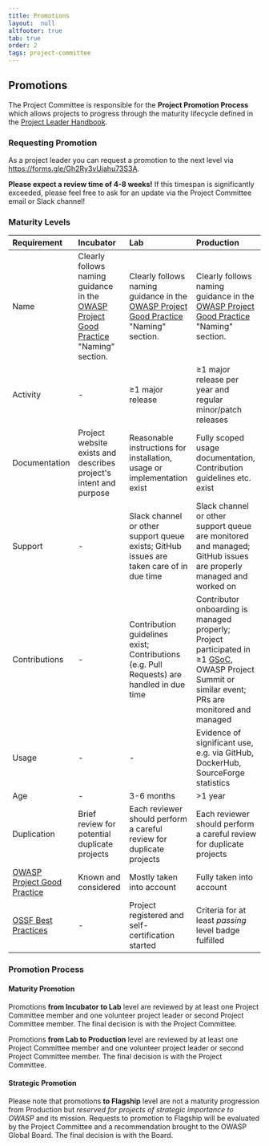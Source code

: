 ```yaml
---
title: Promotions
layout:  null
altfooter: true
tab: true
order: 2
tags: project-committee
---
```


## Promotions

The Project Committee is responsible for the **Project Promotion
Process** which allows projects to progress through the maturity
lifecycle defined in the
[Project Leader Handbook](https://owasp.org/www-pdf-archive/PROJECT_LEADER-HANDBOOK_2014.pdf).

<p>
    <span class="fa-stack fa-2x">
        <i class="fas fa-circle fa-stack-2x" style="color:#53AAE5"></i>
        <i class="fas fa-egg fa-stack-1x fa-inverse"></i>
    </span>
    <span class="fa-stack fa-2x">
        <i class="fas fa-circle fa-stack-2x" style="color:#FFA500"></i>
        <i class="fas fa-flask fa-stack-1x fa-inverse"></i>
    </span>
    <span class="fa-stack fa-2x">
        <i class="fas fa-circle fa-stack-2x" style="color:#800080"></i>
        <i class="fas fa-city fa-stack-1x fa-inverse"></i>
    </span>
    <span class="fa-stack fa-2x">
        <i class="fas fa-circle fa-stack-2x" style="color:#38a047"></i>
        <i class="fas fa-flag fa-stack-1x fa-inverse"></i>
    </span>
</p>

### Requesting Promotion

As a project leader you can request a promotion to the next level via
<https://forms.gle/Gh2Ry3vUjahu73S3A>.

**Please expect a review time of 4-8 weeks!** If this timespan is
significantly exceeded, please feel free to ask for an update via the
Project Committee email or Slack channel!

### Maturity Levels

| Requirement                                                                          | <i class="fas fa-egg fa-2x" style="color:#53AAE5"></i>Incubator   | <i class="fas fa-flask fa-2x" style="color:#FFA500"></i>Lab                               | <i class="fas fa-city fa-2x" style="color:#800080"></i>Production                                                                                                                                      |
|:-------------------------------------------------------------------------------------|:------------------------------------------------------------------|:------------------------------------------------------------------------------------------|:-------------------------------------------------------------------------------------------------------------------------------------------------------------------------------------------------------|
| Name                                                                             | Clearly follows naming guidance in the [OWASP Project Good Practice](https://owasp.org/www-committee-project/#div-practice) "Naming" section. | Clearly follows naming guidance in the [OWASP Project Good Practice](https://owasp.org/www-committee-project/#div-practice) "Naming" section. | Clearly follows naming guidance in the [OWASP Project Good Practice](https://owasp.org/www-committee-project/#div-practice) "Naming" section. |
| Activity                                                                             | -                                                                 | ≥1 major release                                                                          | ≥1 major release per year and regular minor/patch releases                                                                                                                                             |
| Documentation                                                                        | Project website exists and describes project's intent and purpose | Reasonable instructions for installation, usage or implementation exist                   | Fully scoped usage documentation, Contribution guidelines etc. exist                                                                                                                                   | 
| Support                                                                              | -                                                                 | Slack channel or other support queue exists; GitHub issues are taken care of in due time  | Slack channel or other support queue are monitored and managed; GitHub issues are properly managed and worked on                                                                                       |
| Contributions                                                                        | -                                                                 | Contribution guidelines exist; Contributions (e.g. Pull Requests) are handled in due time | Contributor onboarding is managed properly; Project participated in ≥1 [GSoC](https://owasp.org/www-community/initiatives/gsoc/), OWASP Project Summit or similar event; PRs are monitored and managed | 
| Usage                                                                                | -                                                                 | -                                                                                         | Evidence of significant use, e.g. via GitHub, DockerHub, SourceForge statistics                                                                                                                        |
| Age                                                                                  | -                                                                 | 3-6 months                                                                                | \>1 year                                                                                                                                                                                               |
| Duplication                                                                                | Brief review for potential duplicate projects | Each reviewer should perform a careful review for duplicate projects | Each reviewer should perform a careful review for duplicate projects |
| [OWASP Project Good Practice](https://owasp.org/www-committee-project/#div-practice) | Known and considered                                              | Mostly taken into account                                                                 | Fully taken into account                                                                                                                                                                               |
| [OSSF Best Practices](https://bestpractices.coreinfrastructure.org/)                 | -                                                                 | Project registered and self-certification started                                         | Criteria for at least _passing_ level badge fulfilled                                                                                                                                                  |

### Promotion Process

#### Maturity Promotion

<p>
    <i class="fas fa-egg fa-2x" style="color:#53AAE5"></i>
    <i class="fas fa-arrow-right fa-2x"></i>
    <i class="fas fa-flask fa-2x" style="color:#FFA500"></i>
</p>

Promotions **from Incubator to Lab** level are reviewed by at least one
Project Committee member and one volunteer project leader or second
Project Committee member. The final decision is with the Project
Committee.

<p>
    <i class="fas fa-flask fa-2x" style="color:#FFA500"></i>
    <i class="fas fa-arrow-right fa-2x"></i>
    <i class="fas fa-city fa-2x" style="color:#800080"></i>
</p>

Promotions **from Lab to Production** level are reviewed by at least one
Project Committee member and one volunteer project leader or second
Project Committee member. The final decision is with the Project
Committee.

#### Strategic Promotion

<p>
    <i class="fas fa-award fa-2x"></i>
    <i class="fas fa-arrow-right fa-2x"></i>
    <i class="fas fa-flag fa-2x" style="color:#38a047"></i>
</p>

Please note that promotions **to Flagship** level are not a maturity
progression from Production but _reserved for projects of strategic importance
to OWASP_ and its mission. Requests to promotion to Flagship
will be evaluated by the Project Committee and a recommendation brought
to the OWASP Global Board. The final decision is with the Board.

